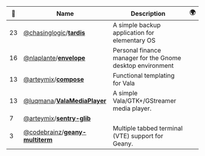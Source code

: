 |:star2: | Name | Description | 🌍|
|---|---|---|---|
|23|[@chasinglogic](https://github.com/chasinglogic)/[**tardis**](https://github.com/chasinglogic/tardis)|A simple backup application for elementary OS||
|16|[@nlaplante](https://github.com/nlaplante)/[**envelope**](https://github.com/nlaplante/envelope)|Personal finance manager for the Gnome desktop environment||
|13|[@arteymix](https://github.com/arteymix)/[**compose**](https://github.com/arteymix/compose)|Functional templating for Vala||
|13|[@luqmana](https://github.com/luqmana)/[**ValaMediaPlayer**](https://github.com/luqmana/ValaMediaPlayer)|A simple Vala/GTK+/GStreamer media player.||
|7|[@arteymix](https://github.com/arteymix)/[**sentry-glib**](https://github.com/arteymix/sentry-glib)|||
|3|[@codebrainz](https://github.com/codebrainz)/[**geany-multiterm**](https://github.com/codebrainz/geany-multiterm)|Multiple tabbed terminal (VTE) support for Geany.||

